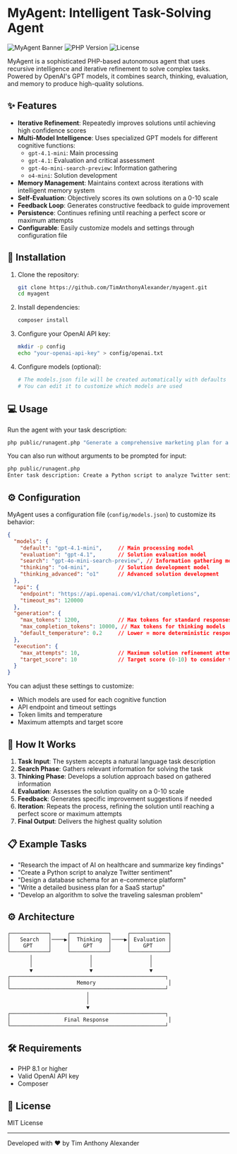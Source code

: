 # MyAgent: Intelligent Task-Solving Agent

![MyAgent Banner](https://img.shields.io/badge/MyAgent-Intelligent%20PHP%20Agent-blue)
![PHP Version](https://img.shields.io/badge/PHP-8.1%2B-purple)
![License](https://img.shields.io/badge/License-MIT-green)

MyAgent is a sophisticated PHP-based autonomous agent that uses recursive intelligence and iterative refinement to solve complex tasks. Powered by OpenAI's GPT models, it combines search, thinking, evaluation, and memory to produce high-quality solutions.

## ✨ Features

- **Iterative Refinement**: Repeatedly improves solutions until achieving high confidence scores
- **Multi-Model Intelligence**: Uses specialized GPT models for different cognitive functions:
  - `gpt-4.1-mini`: Main processing
  - `gpt-4.1`: Evaluation and critical assessment  
  - `gpt-4o-mini-search-preview`: Information gathering
  - `o4-mini`: Solution development
- **Memory Management**: Maintains context across iterations with intelligent memory system
- **Self-Evaluation**: Objectively scores its own solutions on a 0-10 scale
- **Feedback Loop**: Generates constructive feedback to guide improvement
- **Persistence**: Continues refining until reaching a perfect score or maximum attempts
- **Configurable**: Easily customize models and settings through configuration file

## 🚀 Installation

1. Clone the repository:
   ```bash
   git clone https://github.com/TimAnthonyAlexander/myagent.git
   cd myagent
   ```

2. Install dependencies:
   ```bash
   composer install
   ```

3. Configure your OpenAI API key:
   ```bash
   mkdir -p config
   echo "your-openai-api-key" > config/openai.txt
   ```

4. Configure models (optional):
   ```bash
   # The models.json file will be created automatically with defaults
   # You can edit it to customize which models are used
   ```

## 💻 Usage

Run the agent with your task description:

```bash
php public/runagent.php "Generate a comprehensive marketing plan for a new mobile app"
```

You can also run without arguments to be prompted for input:

```bash
php public/runagent.php
Enter task description: Create a Python script to analyze Twitter sentiment
```

## ⚙️ Configuration

MyAgent uses a configuration file (`config/models.json`) to customize its behavior:

```json
{
  "models": {
    "default": "gpt-4.1-mini",     // Main processing model
    "evaluation": "gpt-4.1",       // Solution evaluation model
    "search": "gpt-4o-mini-search-preview", // Information gathering model
    "thinking": "o4-mini",         // Solution development model
    "thinking_advanced": "o1"      // Advanced solution development
  },
  "api": {
    "endpoint": "https://api.openai.com/v1/chat/completions",
    "timeout_ms": 120000
  },
  "generation": {
    "max_tokens": 1200,            // Max tokens for standard responses
    "max_completion_tokens": 10000, // Max tokens for thinking models
    "default_temperature": 0.2     // Lower = more deterministic responses
  },
  "execution": {
    "max_attempts": 10,            // Maximum solution refinement attempts
    "target_score": 10             // Target score (0-10) to consider task complete
  }
}
```

You can adjust these settings to customize:
- Which models are used for each cognitive function
- API endpoint and timeout settings
- Token limits and temperature
- Maximum attempts and target score

## 🧠 How It Works

1. **Task Input**: The system accepts a natural language task description
2. **Search Phase**: Gathers relevant information for solving the task
3. **Thinking Phase**: Develops a solution approach based on gathered information
4. **Evaluation**: Assesses the solution quality on a 0-10 scale
5. **Feedback**: Generates specific improvement suggestions if needed
6. **Iteration**: Repeats the process, refining the solution until reaching a perfect score or maximum attempts
7. **Final Output**: Delivers the highest quality solution

## 📋 Example Tasks

- "Research the impact of AI on healthcare and summarize key findings"
- "Create a Python script to analyze Twitter sentiment"
- "Design a database schema for an e-commerce platform"
- "Write a detailed business plan for a SaaS startup"
- "Develop an algorithm to solve the traveling salesman problem"

## ⚙️ Architecture

```
┌────────────┐     ┌────────────┐     ┌────────────┐
│   Search   │────▶│  Thinking  │────▶│ Evaluation │
│    GPT     │     │    GPT     │     │    GPT     │
└────────────┘     └────────────┘     └────────────┘
       │                  │                  │
       │                  │                  │
       ▼                  ▼                  ▼
┌─────────────────────────────────────────────────┐
│                     Memory                       │
└─────────────────────────────────────────────────┘
                         │
                         │
                         ▼
┌─────────────────────────────────────────────────┐
│                 Final Response                   │
└─────────────────────────────────────────────────┘
```

## 🛠️ Requirements

- PHP 8.1 or higher
- Valid OpenAI API key
- Composer

## 📄 License

MIT License

---

Developed with ❤️ by Tim Anthony Alexander
